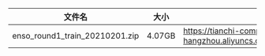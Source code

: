|文件名|大小|链接|MD5|
|--|--|--|--|
| enso_round1_train_20210201.zip|4.07GB| https://tianchi-competition.oss-cn-hangzhou.aliyuncs.com/531871/enso_round1_train_20210201.zip |14a1481b2e8b596650650cbf78e8bb08|
